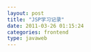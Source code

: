 ```yaml
---
layout: post
title: "JSP学习记录"
date: 2011-03-26 01:15:24
categories: frontend
type: javaweb
---
```


